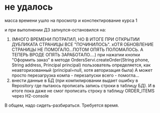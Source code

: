 # не удалось
 масса времени ушло на просмотр и конспектирование курса 1
 
 и при выполнении ДЗ запнулся-остановился на: 
 1) (МНОГО ВРЕМЕНИ ПОТРАТИЛ, НО В ИТОГЕ ПРИ ОТКРЫТИИ ДУБЛИКАТА СТРАНИЦЫ ВСЕ "ПОЧИНИЛОСЬ". хОТЯ ОБНОВЛЕНИЕ СТРАНИЦЫ НЕ ПОМОГАЛО...ПОТОМ ОПЯТЬ ПОЛОМАЛОСЬ. А ТЕПЕРЬ ВРОДЕ ОПЯТЬ ЗАРАБОТАЛО....) при нажатии кнопки "Оформить заказ" в методе OrdersServi.createOrder(String phone, String address, Principal principal) пользователь определяется, как неавторизованный (principal=null, хотя авторизация была) А может просто перезагрузка компа - перезапуски всего -  помогла...
 2) внести данные в БД (при компилировании выдает ошибку в Repository где пытаюсь прописать запись строки в таблицу БД). И в итоге пока даже не смог прописать строку в таблицу ORDER_ITEMS через H2-console

В общем, надо сидеть-разбираться. Требуется время.
